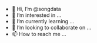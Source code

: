 - 👋 Hi, I’m @songdata
- 👀 I’m interested in ...
- 🌱 I’m currently learning ...
- 💞️ I’m looking to collaborate on ...
- 📫 How to reach me ...

<!---
songdata/songdata is a ✨ special ✨ repository because its `README.md` (this file) appears on your GitHub profile.
You can click the Preview link to take a look at your changes.
--->
